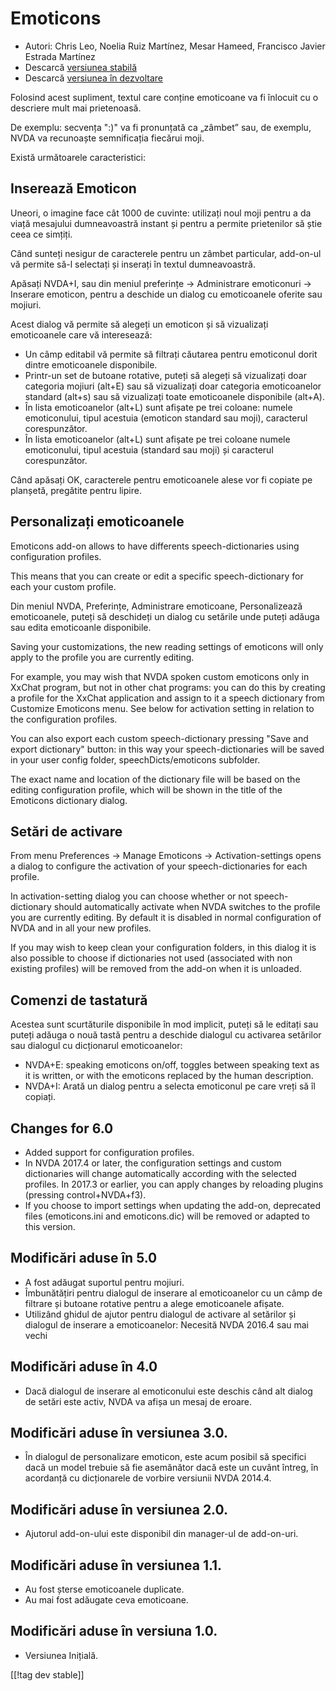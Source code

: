 # Emoticons #

* Autori: Chris Leo, Noelia Ruiz Martínez, Mesar Hameed, Francisco Javier
  Estrada Martínez
* Descarcă [versiunea stabilă][1]
* Descarcă [versiunea în dezvoltare][2]

Folosind acest supliment, textul care conține emoticoane va fi înlocuit cu o
descriere mult mai prietenoasă.

De exemplu: secvența ":)" va fi pronunțată ca „zâmbet” sau, de exemplu, NVDA
va recunoaște semnificația fiecărui moji.

Există următoarele caracteristici:

## Inserează Emoticon ##

Uneori, o imagine face cât 1000 de cuvinte: utilizați noul moji pentru a da
viață mesajului dumneavoastră instant și pentru a permite prietenilor să
știe ceea ce simțiți.

Când sunteți nesigur de caracterele pentru un zâmbet particular, add-on-ul
vă permite să-l selectați și inserați în textul dumneavoastră.

Apăsați NVDA+I, sau din meniul preferințe -> Administrare emoticonuri -> Inserare emoticon, pentru a deschide un dialog cu emoticoanele oferite sau mojiuri.

Acest dialog vă permite să alegeți un emoticon și să vizualizați
emoticoanele care vă interesează:

*	Un câmp editabil vă permite să filtrați căutarea pentru emoticonul dorit
  dintre emoticoanele disponibile.
*	Printr-un set de butoane rotative, puteți să alegeți să vizualizați doar
  categoria mojiuri (alt+E) sau să vizualizați doar categoria emoticoanelor
  standard (alt+s) sau să vizualizați toate emoticoanele disponibile
  (alt+A).
  *	În lista emoticoanelor (alt+L) sunt afișate pe trei coloane: numele
  emoticonului, tipul acestuia (emoticon standard sau moji), caracterul
  corespunzător.
*	În lista emoticoanelor (alt+L) sunt afișate pe trei coloane numele
  emoticonului, tipul acestuia (standard sau moji) și caracterul
  corespunzător.

Când apăsați OK, caracterele pentru emoticoanele alese vor fi copiate pe
planșetă, pregătite pentru lipire.

## Personalizați emoticoanele ##

Emoticons add-on allows to have differents speech-dictionaries using
configuration profiles.

This means that you can create or edit a specific speech-dictionary for each
your custom profile.

Din meniul NVDA, Preferințe, Administrare emoticoane, Personalizează emoticoanele, puteți să deschideți un dialog cu setările unde puteți adăuga sau edita emoticoanle disponibile.

Saving your customizations, the new reading settings of emoticons will only
apply to the profile you are currently editing.

For example, you may wish that NVDA spoken custom emoticons only in XxChat
program, but not in other chat programs: you can do this by creating a
profile for the XxChat application and assign to it a speech dictionary from
Customize Emoticons menu. See below for activation setting in relation to
the configuration profiles.

You can also export each custom speech-dictionary pressing "Save and export
dictionary" button: in this way your speech-dictionaries will be saved in
your user config folder, speechDicts/emoticons subfolder.

The exact name and location of the dictionary file will be based on the
editing configuration profile, which will be shown in the title of the
Emoticons dictionary dialog.

## Setări de activare ##

From menu Preferences -> Manage Emoticons -> Activation-settings opens a dialog to configure the activation of your speech-dictionaries for each profile.

In activation-setting dialog you can choose whether or not speech-dictionary should automatically activate when  NVDA switches to the   profile you are currently editing. By default it is disabled in normal configuration of NVDA and in all your new profiles.

If you may wish to keep clean your configuration folders, in this dialog it
is also possible to choose if dictionaries not used (associated with non
existing profiles) will be removed from the add-on when it is unloaded.

## Comenzi de tastatură ##

Acestea sunt scurtăturile disponibile în mod implicit, puteți să le editați
sau puteți adăuga o nouă tastă pentru a deschide dialogul cu activarea
setărilor sau dialogul cu dicționarul emoticoanelor:

* NVDA+E: speaking emoticons on/off, toggles between speaking text as it is
  written, or with the emoticons replaced by the human description.
* NVDA+I: Arată un dialog pentru a selecta emoticonul pe care vreți să îl
  copiați.

## Changes for 6.0 ##

* Added support for configuration profiles.
* In NVDA 2017.4 or later, the configuration settings and custom
  dictionaries will change automatically according with the selected
  profiles. In 2017.3 or earlier, you can apply changes by reloading plugins
  (pressing control+NVDA+f3).
* If you choose to import settings when updating the add-on, deprecated
  files (emoticons.ini and emoticons.dic) will be removed or adapted to this
  version.

## Modificări aduse în 5.0 ##

* A fost adăugat suportul pentru mojiuri.
* Îmbunătățiri pentru dialogul de inserare al emoticoanelor cu un câmp de
  filtrare și butoane rotative pentru a alege emoticoanele afișate.
* Utilizând ghidul de ajutor pentru dialogul de activare al setărilor și
  dialogul de inserare a emoticoanelor: Necesită NVDA 2016.4 sau mai vechi

## Modificări aduse în 4.0 ##

* Dacă dialogul de inserare al emoticonului este deschis când alt dialog de
  setări este activ, NVDA va afișa un mesaj de eroare.


## Modificări aduse în versiunea 3.0. ##

* În dialogul de personalizare emoticon, este acum posibil să specifici dacă
  un model trebuie să fie asemănător dacă este un cuvânt întreg, în
  acordanță cu dicționarele de vorbire versiunii NVDA 2014.4.


## Modificări aduse în versiunea 2.0. ##

* Ajutorul add-on-ului este disponibil din manager-ul de add-on-uri.


## Modificări aduse în versiunea 1.1. ##

* Au fost șterse emoticoanele duplicate.
* Au mai fost adăugate ceva emoticoane.

## Modificări aduse în versiuna 1.0. ##

* Versiunea Inițială.

[[!tag dev stable]]

[1]: http://addons.nvda-project.org/files/get.php?file=emo

[2]: http://addons.nvda-project.org/files/get.php?file=emo-dev
